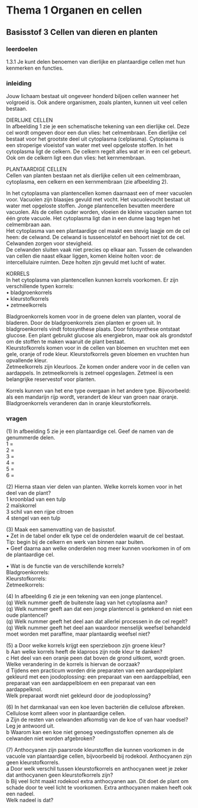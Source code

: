 # Thema 1 Organen en cellen

## Basisstof 3 Cellen van dieren en planten

### leerdoelen

1.3.1 Je kunt delen benoemen van dierlijke en plantaardige cellen 
met hun kenmerken en functies.

### inleiding

Jouw lichaam bestaat uit ongeveer honderd biljoen cellen wanneer het volgroeid is. 
Ook andere organismen, zoals planten, kunnen uit veel cellen bestaan.

DIERLIJKE CELLEN  
In afbeelding 1 zie je een schematische tekening van een dierlijke cel. Deze cel wordt 
omgeven door een dun vlies: het celmembraan. Een dierlijke cel bestaat voor het 
grootste deel uit cytoplasma (celplasma). Cytoplasma is een stroperige vloeistof van 
water met veel opgeloste stoffen. In het cytoplasma ligt de celkern. De celkern regelt 
alles wat er in een cel gebeurt. Ook om de celkern ligt een dun vlies: het kernmembraan.

PLANTAARDIGE CELLEN  
Cellen van planten bestaan net als dierlijke cellen uit een celmembraan, cytoplasma, een 
celkern en een kernmembraan (zie afbeelding 2).

In het cytoplasma van plantencellen komen daarnaast een of meer vacuolen voor. 
Vacuolen zijn blaasjes gevuld met vocht. Het vacuolevocht bestaat uit water met 
opgeloste stoffen. Jonge plantencellen bevatten meerdere vacuolen. Als de cellen ouder 
worden, vloeien de kleine vacuolen samen tot één grote vacuole. Het cytoplasma ligt dan 
in een dunne laag tegen het celmembraan aan.  
Het cytoplasma van een plantaardige cel maakt een stevig laagje om de cel heen: de 
celwand. De celwand is tussencelstof en behoort niet tot de cel. Celwanden zorgen voor 
stevigheid.  
De celwanden sluiten vaak niet precies op elkaar aan. Tussen de celwanden van cellen 
die naast elkaar liggen, komen kleine holten voor: de intercellulaire ruimten. Deze holten 
zijn gevuld met lucht of water.

KORRELS  
In het cytoplasma van plantencellen kunnen korrels voorkomen. Er zijn verschillende 
typen korrels:  
• bladgroenkorrels  
• kleurstofkorrels  
• zetmeelkorrels  

Bladgroenkorrels komen voor in de groene delen van planten, vooral de bladeren. Door 
de bladgroenkorrels zien planten er groen uit. In bladgroenkorrels vindt fotosynthese 
plaats. Door fotosynthese ontstaat glucose. Een plant gebruikt glucose als energiebron, 
maar ook als grondstof om de stoffen te maken waaruit de plant bestaat.  
Kleurstofkorrels komen voor in de cellen van bloemen en vruchten met een gele, oranje 
of rode kleur. Kleurstofkorrels geven bloemen en vruchten hun opvallende kleur.  
Zetmeelkorrels zijn kleurloos. Ze komen onder andere voor in de cellen van aardappels. 
In zetmeelkorrels is zetmeel opgeslagen. Zetmeel is een belangrijke reservestof voor 
planten.  

Korrels kunnen van het ene type overgaan in het andere type. Bijvoorbeeld: als een 
mandarijn rijp wordt, verandert de kleur van groen naar oranje. Bladgroenkorrels 
veranderen dan in oranje kleurstofkorrels.

### vragen

(1) In afbeelding 5 zie je een plantaardige cel. Geef de namen van de genummerde delen.  
1 =  
2 =  
3 =  
4 =  
5 =  
6 =  

(2) Hierna staan vier delen van planten. Welke korrels komen voor in het deel van de plant?  
1 kroonblad van een tulp  
2 maïskorrel  
3 schil van een rijpe citroen  
4 stengel van een tulp  

(3) Maak een samenvatting van de basisstof.  
• Zet in de tabel onder elk type cel de onderdelen waaruit de cel bestaat.  
Tip: begin bij de celkern en werk van binnen naar buiten.  
• Geef daarna aan welke onderdelen nog meer kunnen voorkomen in of om de 
plantaardige cel.  

• Wat is de functie van de verschillende korrels?  
Bladgroenkorrels:  
Kleurstofkorrels:  
Zetmeelkorrels:  

(4) In afbeelding 6 zie je een tekening van een jonge plantencel.  
(q) Welk nummer geeft de buitenste laag van het cytoplasma aan?  
(q) Welk nummer geeft aan dat een jonge plantencel is getekend en niet een oude 
plantencel?  
(q) Welk nummer geeft het deel aan dat allerlei processen in de cel regelt?  
(q) Welk nummer geeft het deel aan waardoor menselijk weefsel behandeld moet worden 
met paraffine, maar plantaardig weefsel niet?  

(5) a Door welke korrels krijgt een sperzieboon zijn groene kleur?  
b Aan welke korrels heeft de klaproos zijn rode kleur te danken?  
c Het deel van een oranje peen dat boven de grond uitkomt, wordt groen.  
Welke verandering in de korrels is hiervan de oorzaak?  
d Tijdens een practicum worden drie preparaten van een aardappelplant gekleurd met 
een joodoplossing: een preparaat van een aardappelblad, een preparaat van een 
aardappelbloem en een preparaat van een aardappelknol.  
Welk preparaat wordt niet gekleurd door de joodoplossing?  

(6) In het darmkanaal van een koe leven bacteriën die cellulose afbreken. Cellulose komt 
alleen voor in plantaardige cellen.  
a Zijn de resten van celwanden afkomstig van de koe of van haar voedsel? Leg je antwoord uit.  
b Waarom kan een koe niet genoeg voedingsstoffen opnemen als de celwanden niet 
worden afgebroken?  

(7) Anthocyanen zijn paarsrode kleurstoffen die kunnen voorkomen in de vacuole van 
plantaardige cellen, bijvoorbeeld bij rodekool. Anthocyanen zijn geen kleurstofkorrels.  
a Door welk verschil tussen kleurstofkorrels en anthocyanen weet je zeker dat 
anthocyanen geen kleurstofkorrels zijn?  
b Bij veel licht maakt rodekool extra anthocyanen aan. Dit doet de plant om schade door 
te veel licht te voorkomen. Extra anthocyanen maken heeft ook een nadeel.  
Welk nadeel is dat?  